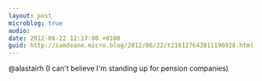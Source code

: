 ```yaml
---
layout: post
microblog: true
audio: 
date: 2012-06-22 12:17:00 +0100
guid: http://samdeane.micro.blog/2012/06/22/t216127643811196928.html
---
```

@alastairh (I can't believe I'm standing up for pension companies)
